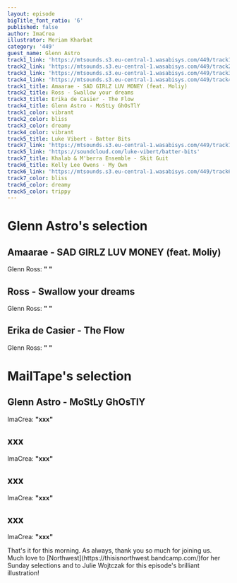 ```yaml
---
layout: episode
bigTitle_font_ratio: '6'
published: false
author: ImaCrea
illustrator: Meriam Kharbat
category: '449'
guest_name: Glenn Astro
track1_link: 'https://mtsounds.s3.eu-central-1.wasabisys.com/449/track1.mp3'
track2_link: 'https://mtsounds.s3.eu-central-1.wasabisys.com/449/track2.mp3'
track3_link: 'https://mtsounds.s3.eu-central-1.wasabisys.com/449/track3.mp3'
track4_link: 'https://mtsounds.s3.eu-central-1.wasabisys.com/449/track4.mp3'
track1_title: Amaarae - SAD GIRLZ LUV MONEY (feat. Moliy)
track2_title: Ross - Swallow your dreams
track3_title: Erika de Casier - The Flow
track4_title: Glenn Astro - MoStLy GhOsTlY
track1_color: vibrant
track2_color: bliss
track3_color: dreamy
track4_color: vibrant
track5_title: Luke Vibert - Batter Bits
track7_link: 'https://mtsounds.s3.eu-central-1.wasabisys.com/449/track7.mp3'
track5_link: 'https://soundcloud.com/luke-vibert/batter-bits'
track7_title: Khalab & M'berra Ensemble - Skit Guit
track6_title: Kelly Lee Owens - My Own
track6_link: 'https://mtsounds.s3.eu-central-1.wasabisys.com/449/track6.mp3'
track7_color: bliss
track6_color: dreamy
track5_color: trippy
---
```


<p id="introduction">
</p>

# Glenn Astro's selection

## Amaarae - SAD GIRLZ LUV MONEY (feat. Moliy) 
Glenn Ross: **"** **"**

## Ross - Swallow your dreams 
Glenn Ross: **"**  **"**

## Erika de Casier - The Flow 
Glenn Ross: **"**  **"**

# MailTape's selection

## Glenn Astro - MoStLy GhOsTlY
ImaCrea: **"**xxx**"**

## xxx
ImaCrea: **"**xxx**"**

## xxx
ImaCrea: **"**xxx**"**

## xxx
ImaCrea: **"**xxx**"**

<p id="outroduction">That's it for this morning. As always, thank you so much for joining us. Much love to [Northwest](https://thisisnorthwest.bandcamp.com/)for her Sunday selections and to Julie Wojtczak for this episode's brilliant illustration! </p>
